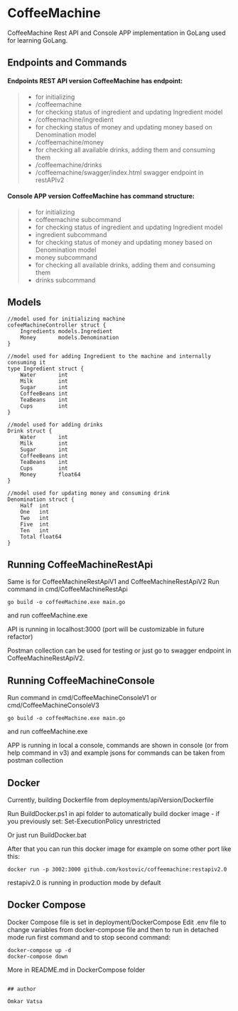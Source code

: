 # CoffeeMachine
CoffeeMachine Rest API and Console APP implementation in GoLang used for learning GoLang.

## Endpoints and Commands
#### Endpoints REST API version CoffeeMachine has endpoint:
>
> - for initializing
>  - /coffeemachine
> - for checking status of ingredient and updating Ingredient model
>  - /coffeemachine/ingredient
> - for checking status of money and updating money based on Denomination model    
>  - /coffeemachine/money
> - for checking all available drinks, adding them and consuming them   
>  - /coffeemachine/drinks
> -  /coffeemachine/swagger/index.html swagger endpoint in restAPIv2

#### Console APP version CoffeeMachine has command structure:

>
> - for initializing 
>  - coffeemachine subcommand
> - for checking status of ingredient and updating Ingredient model
>  - ingredient subcommand
> - for checking status of money and updating money based on Denomination model    
>  - money subcommand
> - for checking all available drinks, adding them and consuming them   
>  - drinks subcommand

## Models
```
//model used for initializing machine
cofeeMachineController struct {
	Ingredients models.Ingredient
	Money       models.Denomination
}

//model used for adding Ingredient to the machine and internally consuming it
type Ingredient struct {
	Water       int
	Milk        int
	Sugar       int
	CoffeeBeans int
	TeaBeans    int
	Cups        int
}

//model used for adding drinks
Drink struct {
	Water       int
	Milk        int
	Sugar       int
	CoffeeBeans int
	TeaBeans    int
	Cups        int
	Money       float64
}

//model used for updating money and consuming drink
Denomination struct {
	Half  int
	One   int
	Two   int
	Five  int
	Ten   int
	Total float64
}
```
## Running CoffeeMachineRestApi

Same is for CoffeeMachineRestApiV1 and CoffeeMachineRestApiV2
Run command in cmd/CoffeeMachineRestApi
```
go build -o coffeeMachine.exe main.go
```
and run coffeeMachine.exe

API is running in localhost:3000
(port will be customizable in future refactor)

Postman collection can be used for testing or just go to swagger endpoint in CoffeeMachineRestApiV2.

## Running CoffeeMachineConsole

Run command in cmd/CoffeeMachineConsoleV1 or cmd/CoffeeMachineConsoleV3
```
go build -o coffeeMachine.exe main.go
```
and run coffeeMachine.exe

APP is running in local a console, commands are shown in console (or from help command in v3)
and example jsons for commands can be taken from postman collection


## Docker

Currently, building Dockerfile from deployments/apiVersion/Dockerfile

Run BuildDocker.ps1 in api folder to automatically build docker image - if you previously set: Set-ExecutionPolicy unrestricted

Or just run BuildDocker.bat

After that you can run this docker image for example on some other port like this:
```
docker run -p 3002:3000 github.com/kostovic/coffeemachine:restapiv2.0
```
restapiv2.0 is running in production mode by default

## Docker Compose

Docker Compose file is set in deployment/DockerCompose
Edit .env file to change variables from docker-compose file and then to run in detached mode run first command and to stop second command:
```
docker-compose up -d
docker-compose down
```
More in README.md in DockerCompose folder

```

## author

Omkar Vatsa
